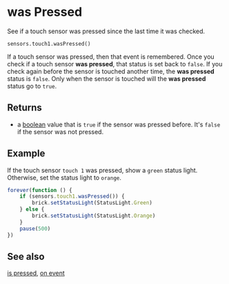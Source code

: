 # was Pressed

See if a touch sensor was pressed since the last time it was checked.

```sig
sensors.touch1.wasPressed()
```

If a touch sensor was pressed, then that event is remembered. Once you check if a touch sensor **was pressed**, that status is set back to `false`. If you check again before the sensor is touched another time, the **was pressed** status is `false`. Only when the sensor is touched will the **was pressed** status go to `true`.

## Returns

* a [boolean](/types/boolean) value that is `true` if the sensor was pressed before. It's `false` if the sensor was not pressed.

## Example

If the touch sensor `touch 1` was pressed, show a `green` status light. Otherwise, set the status light to `orange`.

```typescript
forever(function () {
    if (sensors.touch1.wasPressed()) {
        brick.setStatusLight(StatusLight.Green)
    } else {
        brick.setStatusLight(StatusLight.Orange)
    }
    pause(500)
})
```

## See also

[is pressed](/reference/sensors/touch-sensor/is-pressed), [on event](/reference/sensors/touch-sensor/on-event)